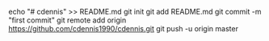 echo "# cdennis" >> README.md
git init
git add README.md
git commit -m "first commit"
git remote add origin https://github.com/cdennis1990/cdennis.git
git push -u origin master
